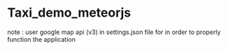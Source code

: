 # Taxi_demo_meteorjs

note : user google map api (v3) in settings.json file for in order to properly function the application
